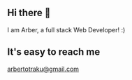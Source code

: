 ## Hi there 👋

I am Arber, a full stack Web Developer! :) 

## It's  easy to reach me 

arbertotraku@gmail.com
